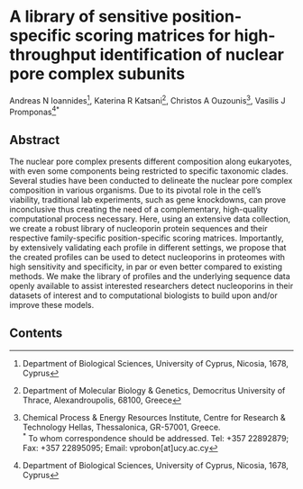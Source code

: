 # A library of sensitive position-specific scoring matrices for high-throughput identification of nuclear pore complex subunits
Andreas N Ioannides[^1], Katerina R Katsani[^2], Christos A Ouzounis[^3], Vasilis J Promponas[^1]<sup>*</sup>




## Abstract
The nuclear pore complex presents different composition along eukaryotes, with even some components being restricted to specific taxonomic clades. Several studies have been conducted to delineate the nuclear pore complex composition in various organisms. Due to its pivotal role in the cell’s viability, traditional lab experiments, such as gene knockdowns, can prove inconclusive thus creating the need of a complementary, high-quality computational process necessary. Here, using an extensive data collection, we create a robust library of nucleoporin protein sequences and their respective family-specific position-specific scoring matrices. Importantly, by extensively validating each profile in different settings, we propose that the created profiles can be used to detect nucleoporins in proteomes with high sensitivity and specificity, in par or even better compared to existing methods. We make the library of profiles and the underlying sequence data openly available to assist interested researchers detect nucleoporins in their datasets of interest and to computational biologists to build upon and/or improve these models.


## Contents









[^1]: Department of Biological Sciences, University of Cyprus, Nicosia, 1678, Cyprus
[^2]: Department of Molecular Biology & Genetics, Democritus University of Thrace, Alexandroupolis, 68100, Greece 
[^3]: Chemical Process & Energy Resources Institute, Centre for Research & Technology Hellas, Thessalonica, GR-57001, Greece.
<br><sup>*</sup> To whom correspondence should be addressed. Tel: +357 22892879; Fax: +357 22895095; Email: vprobon[at]ucy.ac.cy
